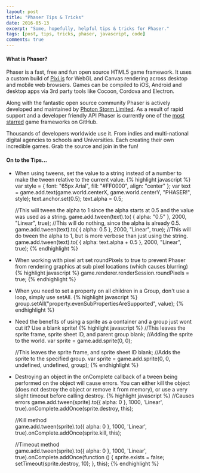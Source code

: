 ```yaml
---
layout: post
title: "Phaser Tips & Tricks"
date: 2016-05-13
excerpt: "Some, hopefully, helpful tips & tricks for Phaser."
tags: [post, tips, tricks, phaser, javascript, code]
comments: true
---
```


#### What is Phaser?
 
 Phaser is a fast, free and fun open source HTML5 game framework. It uses a custom build of [Pixi.js](https://github.com/GoodBoyDigital/pixi.js/) for WebGL and Canvas rendering across desktop and mobile web browsers. Games can be compiled to iOS, Android and desktop apps via 3rd party tools like Cocoon, Cordova and Electron.
 
 Along with the fantastic open source community Phaser is actively developed and maintained by [Photon Storm Limited](http://www.photonstorm.com). As a result of rapid support and a developer friendly API Phaser is currently one of the [most starred](https://github.com/showcases/javascript-game-engines) game frameworks on GitHub.
 
 Thousands of developers worldwide use it. From indies and multi-national digital agencies to schools and Universities. Each creating their own incredible games. Grab the source and join in the fun!

#### On to the Tips...

-  When using tweens, set the value to a string instead of a number to make the tween relative to the current value.
{% highlight javascript %}
    var style = { font: "65px Arial", fill: "#FF0000", align: "center" };
    var text = game.add.text(game.world.centerX, game.world.centerY, "PHASER!", style);
    text.anchor.set(0.5);
    text.alpha = 0.5;

    //This will tween the alpha to 1 since the alpha starts at 0.5 and the value was used as a string.
    game.add.tween(text).to( { alpha: "0.5" }, 2000, "Linear", true);
    //This will do nothing, since the alpha is already 0.5.
    game.add.tween(text).to( { alpha: 0.5 }, 2000, "Linear", true);
    //This will do tween the alpha to 1, but is more verbose than just using the string.
    game.add.tween(text).to( { alpha: text.alpha + 0.5 }, 2000, "Linear", true);
{% endhighlight %}

- When working with pixel art set roundPixels to true to prevent Phaser from rendering graphics at sub pixel locations (which causes blurring)
{% highlight javascript %} 
    game.renderer.renderSession.roundPixels = true;
{% endhighlight %}

- When you need to set a property on all children in a Group, don't use a loop, simply use setAll.
{% highlight javascript %} 
    group.setAll("property.evenSubPropertiesAreSupported", value);
{% endhighlight %}

- Need the benefits of using a sprite as a container and a group just wont cut it? Use a blank sprite!
{% highlight javascript %}
    //This leaves the sprite frame, sprite sheet ID, and parent group blank;
    //Adding the sprite to the world.
    var sprite = game.add.sprite(0, 0);
    
    //This leaves the sprite frame, and sprite sheet ID blank;
    //Adds the sprite to the specified group.
    var sprite = game.add.sprite(0, 0, undefined, undefined, group);
{% endhighlight %}

- Destroying an object in the onComplete callback of a tween being performed on the object will cause errors. You can either kill the object (does not destroy the object or remove it from memory), or use a very slight timeout before calling destroy.
{% highlight javascript %}
    //Causes errors
    game.add.tween(sprite).to({ alpha: 0 }, 1000, 'Linear', true).onComplete.addOnce(sprite.destroy, this);
    
    //Kill method       
    game.add.tween(sprite).to({ alpha: 0 }, 1000, 'Linear', true).onComplete.addOnce(sprite.kill, this);
    
    //Timeout method       
    game.add.tween(sprite).to({ alpha: 0 }, 1000, 'Linear', true).onComplete.addOnce(function () {
        sprite.exists = false;
        setTimeout(sprite.destroy, 10);
    }, this);
{% endhighlight %}
